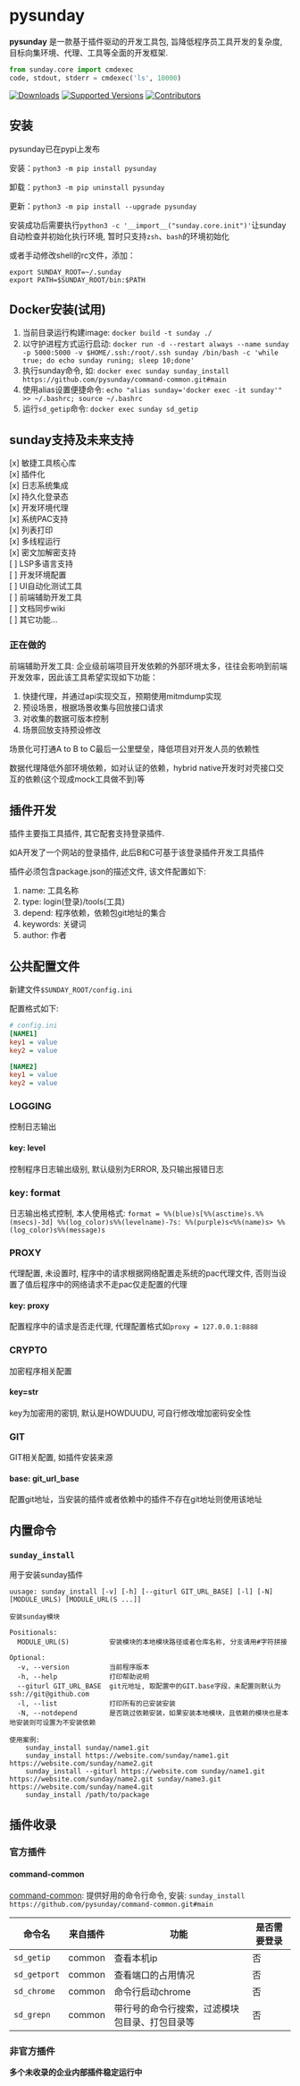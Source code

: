 # pysunday

**pysunday** 是一款基于插件驱动的开发工具包, 旨降低程序员工具开发的复杂度, 目标向集环境、代理、工具等全面的开发框架.

```python
from sunday.core import cmdexec
code, stdout, stderr = cmdexec('ls', 10000)
```

[![Downloads](https://pepy.tech/badge/pysunday/month)](https://pepy.tech/project/pysunday)
[![Supported Versions](https://img.shields.io/pypi/pyversions/pysunday.svg)](https://pypi.org/project/pysunday)
[![Contributors](https://img.shields.io/github/contributors/pysunday/pysunday.svg)](https://github.com/pysunday/pysunday/graphs/contributors)

## 安装

pysunday已在pypi上发布

安装：`python3 -m pip install pysunday`

卸载：`python3 -m pip uninstall pysunday`

更新：`python3 -m pip install --upgrade pysunday`

安装成功后需要执行`python3 -c '__import__("sunday.core.init")'`让sunday自动检查并初始化执行环境, 暂时只支持`zsh`、`bash`的环境初始化

或者手动修改shell的rc文件，添加：

```shell
export SUNDAY_ROOT=~/.sunday
export PATH=$SUNDAY_ROOT/bin:$PATH
```

## Docker安装(试用)

1. 当前目录运行构建image: `docker build -t sunday ./`
2. 以守护进程方式运行启动: `docker run -d --restart always --name sunday -p 5000:5000 -v $HOME/.ssh:/root/.ssh sunday /bin/bash -c 'while true; do echo sunday runing; sleep 10;done'`
3. 执行sunday命令, 如: `docker exec sunday sunday_install https://github.com/pysunday/command-common.git#main`
4. 使用alias设置便捷命令: `echo "alias sunday='docker exec -it sunday'" >> ~/.bashrc; source ~/.bashrc`
5. 运行`sd_getip`命令: `docker exec sunday sd_getip`

## sunday支持及未来支持

[x] 敏捷工具核心库  
[x] 插件化  
[x] 日志系统集成  
[x] 持久化登录态  
[x] 开发环境代理  
[x] 系统PAC支持  
[x] 列表打印  
[x] 多线程运行  
[x] 密文加解密支持  
[ ] LSP多语言支持  
[ ] 开发环境配置  
[ ] UI自动化测试工具  
[ ] 前端辅助开发工具  
[ ] 文档同步wiki  
[ ] 其它功能...

### 正在做的

前端辅助开发工具: 企业级前端项目开发依赖的外部环境太多，往往会影响到前端开发效率，因此该工具希望实现如下功能：

1. 快捷代理，并通过api实现交互，预期使用mitmdump实现
2. 预设场景，根据场景收集与回放接口请求
3. 对收集的数据可版本控制
4. 场景回放支持预设修改

场景化可打通A to B to C最后一公里壁垒，降低项目对开发人员的依赖性

数据代理降低外部环境依赖，如对认证的依赖，hybrid native开发时对壳接口交互的依赖(这个现成mock工具做不到)等

## 插件开发

插件主要指工具插件, 其它配套支持登录插件.

如A开发了一个网站的登录插件, 此后B和C可基于该登录插件开发工具插件

插件必须包含package.json的描述文件, 该文件配置如下:

1. name: 工具名称
2. type: login(登录)/tools(工具)
3. depend: 程序依赖，依赖包git地址的集合
4. keywords: 关键词
5. author: 作者

## 公共配置文件

新建文件`$SUNDAY_ROOT/config.ini`

配置格式如下:

```ini
# config.ini
[NAME1]
key1 = value
key2 = value

[NAME2]
key1 = value
key2 = value
```

### LOGGING

控制日志输出

#### key: level

控制程序日志输出级别, 默认级别为ERROR, 及只输出报错日志

### key: format

日志输出格式控制, 本人使用格式: `format = %%(blue)s[%%(asctime)s.%%(msecs)-3d] %%(log_color)s%%(levelname)-7s: %%(purple)s<%%(name)s> %%(log_color)s%%(message)s`

### PROXY

代理配置, 未设置时, 程序中的请求根据网络配置走系统的pac代理文件, 否则当设置了值后程序中的网络请求不走pac仅走配置的代理

#### key: proxy

配置程序中的请求是否走代理, 代理配置格式如`proxy = 127.0.0.1:8888`

### CRYPTO

加密程序相关配置

#### key=str

key为加密用的密钥, 默认是HOWDUUDU, 可自行修改增加密码安全性

### GIT

GIT相关配置, 如插件安装来源

#### base: git_url_base

配置git地址，当安装的插件或者依赖中的插件不存在git地址则使用该地址

## 内置命令

### `sunday_install`

用于安装sunday插件

```console
uusage: sunday_install [-v] [-h] [--giturl GIT_URL_BASE] [-l] [-N] [MODULE_URLS) [MODULE_URL(S ...]]

安装sunday模块

Positionals:
  MODULE_URL(S)          安装模块的本地模块路径或者仓库名称, 分支请用#字符拼接

Optional:
  -v, --version          当前程序版本
  -h, --help             打印帮助说明
  --giturl GIT_URL_BASE  git元地址, 取配置中的GIT.base字段，未配置则默认为ssh://git@github.com
  -l, --list             打印所有的已安装安装
  -N, --notdepend        是否跳过依赖安装，如果安装本地模块，且依赖的模块也是本地安装则可设置为不安装依赖

使用案例:
    sunday_install sunday/name1.git
    sunday_install https://website.com/sunday/name1.git https://website.com/sunday/name2.git
    sunday_install --giturl https://website.com sunday/name1.git https://website.com/sunday/name2.git sunday/name3.git https://website.com/sunday/name4.git
    sunday_install /path/to/package
```

## 插件收录

### 官方插件

#### command-common

[command-common](https://github.com/pysunday/command-common): 提供好用的命令行命令, 安装: `sunday_install https://github.com/pysunday/command-common.git#main`

命令名 | 来自插件 | 功能 | 是否需要登录
------ | -------- | ---- | ------------
`sd_getip` | common | 查看本机ip | 否
`sd_getport` | common | 查看端口的占用情况 | 否
`sd_chrome` | common | 命令行启动chrome | 否
`sd_grepn` | common | 带行号的命令行搜索，过滤模块包目录、打包目录等 | 否

### 非官方插件

**多个未收录的企业内部插件稳定运行中**

